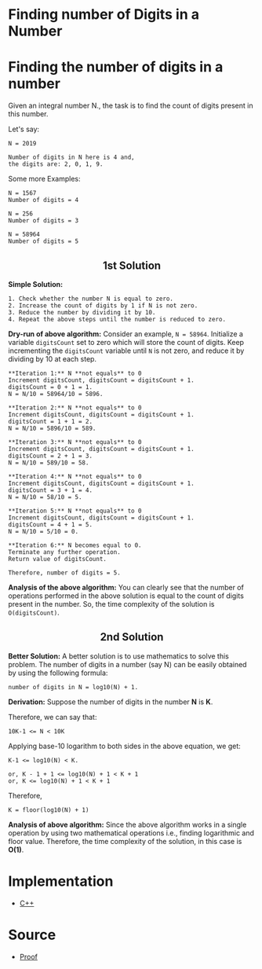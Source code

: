 # Finding number of Digits in a Number

# Finding the number of digits in a number

Given an integral number N., the task is to find the count of digits present in this number.

Let's say:
```
N = 2019

Number of digits in N here is 4 and,
the digits are: 2, 0, 1, 9.
```

Some more Examples:
```
N = 1567
Number of digits = 4

N = 256
Number of digits = 3

N = 58964
Number of digits = 5
```
<div align="center">
  <h2 align="center"> 1st Solution </h2>
</div>

**Simple Solution:** 

    1. Check whether the number N is equal to zero.
    2. Increase the count of digits by 1 if N is not zero.
    3. Reduce the number by dividing it by 10.
    4. Repeat the above steps until the number is reduced to zero.


**Dry-run of above algorithm:** 
Consider an example, `N = 58964`. Initialize a variable `digitsCount` set to zero which will store the count of digits. Keep incrementing the `digitsCount` variable until `N` is not zero, and reduce it by dividing by 10 at each step.
```
**Iteration 1:** N **not equals** to 0
Increment digitsCount, digitsCount = digitsCount + 1.
digitsCount = 0 + 1 = 1.
N = N/10 = 58964/10 = 5896.

**Iteration 2:** N **not equals** to 0
Increment digitsCount, digitsCount = digitsCount + 1.
digitsCount = 1 + 1 = 2.
N = N/10 = 5896/10 = 589.

**Iteration 3:** N **not equals** to 0
Increment digitsCount, digitsCount = digitsCount + 1.
digitsCount = 2 + 1 = 3.
N = N/10 = 589/10 = 58.

**Iteration 4:** N **not equals** to 0
Increment digitsCount, digitsCount = digitsCount + 1.
digitsCount = 3 + 1 = 4.
N = N/10 = 58/10 = 5.

**Iteration 5:** N **not equals** to 0
Increment digitsCount, digitsCount = digitsCount + 1.
digitsCount = 4 + 1 = 5.
N = N/10 = 5/10 = 0.

**Iteration 6:** N becomes equal to 0.
Terminate any further operation.
Return value of digitsCount.

Therefore, number of digits = 5.
```

**Analysis of the above algorithm:** You can clearly see that the number of operations performed in the above solution is equal to the count of digits present in the number. So, the time complexity of the solution is `O(digitsCount)`.

<div align="center">
  <h2 align="center"> 2nd Solution </h2>
</div>

**Better Solution:** 
A better solution is to use mathematics to solve this problem. The number of digits in a number (say N) can be easily obtained by using the following formula:
```
number of digits in N = log10(N) + 1.
```

**Derivation:** Suppose the number of digits in the number **N** is **K**.

Therefore, we can say that:
```
10K-1 <= N < 10K
```
Applying base-10 logarithm to both sides in the above equation, we get:
```
K-1 <= log10(N) < K.

or, K - 1 + 1 <= log10(N) + 1 < K + 1
or, K <= log10(N) + 1 < K + 1 
```
Therefore,
```
K = floor(log10(N) + 1)
```

**Analysis of above algorithm:** Since the above algorithm works in a single operation by using two mathematical operations i.e., finding logarithmic and floor value. Therefore, the time complexity of the solution, in this case is **O(1)**.


# Implementation

- <a href="https://github.com/TheAlgorithms/C-Plus-Plus/tree/master/math/finding_number_of_Digits_in_a_Number.cpp">C++</a>

# Source

- <a href="https://www.geeksforgeeks.org/program-count-digits-integer-3-different-methods/"> Proof </a>
